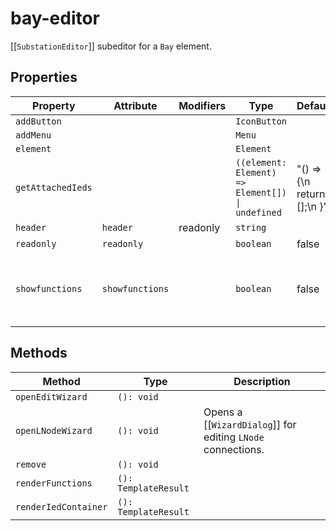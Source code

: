 # bay-editor

[[`SubstationEditor`]] subeditor for a `Bay` element.

## Properties

| Property          | Attribute       | Modifiers | Type                                             | Default                        | Description                                      |
|-------------------|-----------------|-----------|--------------------------------------------------|--------------------------------|--------------------------------------------------|
| `addButton`       |                 |           | `IconButton`                                     |                                |                                                  |
| `addMenu`         |                 |           | `Menu`                                           |                                |                                                  |
| `element`         |                 |           | `Element`                                        |                                |                                                  |
| `getAttachedIeds` |                 |           | `((element: Element) => Element[]) \| undefined` | "() => {\n    return [];\n  }" |                                                  |
| `header`          | `header`        | readonly  | `string`                                         |                                |                                                  |
| `readonly`        | `readonly`      |           | `boolean`                                        | false                          |                                                  |
| `showfunctions`   | `showfunctions` |           | `boolean`                                        | false                          | Wheter `Function` and `SubFunction` are rendered |

## Methods

| Method               | Type                 | Description                                      |
|----------------------|----------------------|--------------------------------------------------|
| `openEditWizard`     | `(): void`           |                                                  |
| `openLNodeWizard`    | `(): void`           | Opens a [[`WizardDialog`]] for editing `LNode` connections. |
| `remove`             | `(): void`           |                                                  |
| `renderFunctions`    | `(): TemplateResult` |                                                  |
| `renderIedContainer` | `(): TemplateResult` |                                                  |
